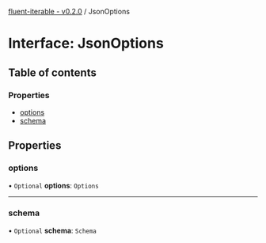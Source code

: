 [fluent-iterable - v0.2.0](../README.md) / JsonOptions

# Interface: JsonOptions

## Table of contents

### Properties

- [options](jsonoptions.md#options)
- [schema](jsonoptions.md#schema)

## Properties

### options

• `Optional` **options**: `Options`

___

### schema

• `Optional` **schema**: `Schema`
